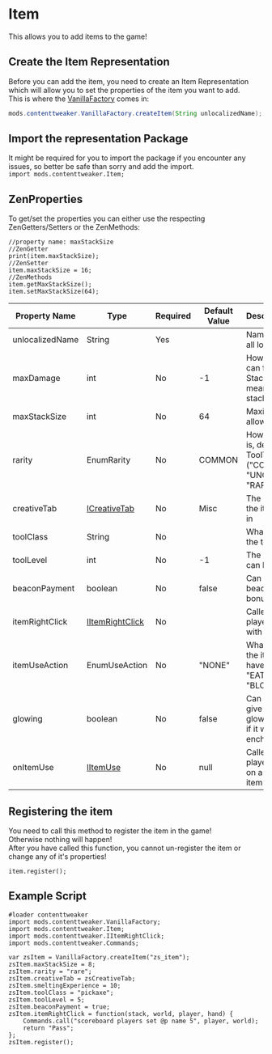 # Item

This allows you to add items to the game!

## Create the Item Representation
Before you can add the item, you need to create an Item Representation which will allow you to set the properties of the item you want to add.  
This is where the [VanillaFactory](VanillaFactory) comes in:
```JAVA
mods.contenttweaker.VanillaFactory.createItem(String unlocalizedName);
```

## Import the representation Package
It might be required for you to import the package if you encounter any issues, so better be safe than sorry and add the import.  
`import mods.contenttweaker.Item;` 

## ZenProperties

To get/set the properties you can either use the respecting ZenGetters/Setters or the ZenMethods:
```
//property name: maxStackSize
//ZenGetter
print(item.maxStackSize);
//ZenSetter
item.maxStackSize = 16;
//ZenMethods
item.getMaxStackSize();
item.setMaxStackSize(64);
```

| Property Name   | Type                                                                                             | Required | Default Value | Description/Notes                                                                    |
|-----------------|--------------------------------------------------------------------------------------------------|----------|---------------|--------------------------------------------------------------------------------------|
| unlocalizedName | String                                                                                           | Yes      |               | Name, should be all lowercase                                                        |
| maxDamage       | int                                                                                              | No       | -1            | How many items can fit in one Stack? Less than 0 means standart stack size (64)      |
| maxStackSize    | int                                                                                              | No       | 64            | Maximum items allowed in a Stack                                                     |
| rarity          | EnumRarity                                                                                       | No       | COMMON        | How rare an item is, determines ToolTip color ("COMMON", "UNCOMMON", "RARE", "EPIC") |
| creativeTab     | [ICreativeTab](Creative_Tab)                                                                     | No       | Misc          | The Creative tab the item will be put in                                             |
| toolClass       | String                                                                                           | No       |               | What block types the tool can break                                                  |
| toolLevel       | int                                                                                              | No       | -1            | The level of blocks can be broken                                                    |
| beaconPayment   | boolean                                                                                          | No       | false         | Can be given to a beacon to enable bonuses                                           |
| itemRightClick  | [IItemRightClick](/Mods/Contenttweaker/Vanilla/Advanced_Functionality/Functions/IItemRightClick) | No       |               | Called when the player right clicks with the item                                    |
| itemUseAction   | EnumUseAction                                                                                    | No       | "NONE"        | What animation the item use will have ("NONE", "EAT", "DRINK", "BLOCK", "BOW")       |
| glowing         | boolean                                                                                          | No       | false         | Can be used to give your item the glowing effect (as if it were enchanted).          |
| onItemUse       | [IItemUse](/Mods/Contenttweaker/Vanilla/Advanced_Functionality/Functions/IItemUse)               | No       | null          | Called when the player right click on a block with the item                          |


## Registering the item
You need to call this method to register the item in the game!  
Otherwise nothing will happen!  
After you have called this function, you cannot un-register the item or change any of it's properties!

```
item.register();
```

## Example Script
```
#loader contenttweaker
import mods.contenttweaker.VanillaFactory;
import mods.contenttweaker.Item;
import mods.contenttweaker.IItemRightClick;
import mods.contenttweaker.Commands;

var zsItem = VanillaFactory.createItem("zs_item");
zsItem.maxStackSize = 8;
zsItem.rarity = "rare";
zsItem.creativeTab = zsCreativeTab;
zsItem.smeltingExperience = 10;
zsItem.toolClass = "pickaxe";
zsItem.toolLevel = 5;
zsItem.beaconPayment = true;
zsItem.itemRightClick = function(stack, world, player, hand) {
    Commands.call("scoreboard players set @p name 5", player, world);
    return "Pass";
};
zsItem.register();
```